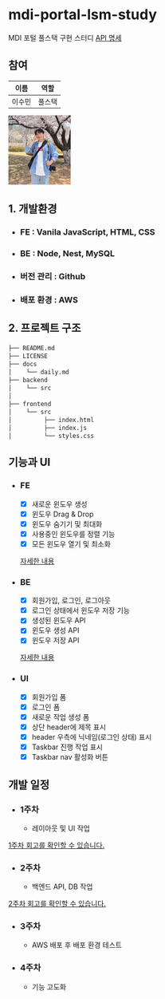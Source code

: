 # mdi-portal-lsm-study

MDI 포털 풀스택 구현 스터디 [API 명세](docs/API.md)

## 참여

| 이름   | 역할   |
| ------ | ------ |
| 이수민 | 풀스택 |

<img src="sumin.jpg" alt="이수민" width="125" />

## 1. 개발환경

- ### FE : Vanila JavaScript, HTML, CSS
- ### BE : Node, Nest, MySQL
- ### 버전 관리 : Github
- ### 배포 환경 : AWS

## 2. 프로젝트 구조

```
├── README.md
├── LICENSE
├── docs
│    └── daily.md
├── backend
│    └── src
│
├── frontend
│    └── src
│         ├── index.html
│         ├── index.js
│         └── styles.css

```

## 기능과 UI

- ### FE

  - [x] 새로운 윈도우 생성
  - [x] 윈도우 Drag & Drop
  - [x] 윈도우 숨기기 및 최대화
  - [x] 사용중인 윈도우를 정렬 기능
  - [x] 모든 윈도우 열기 및 최소화

  [자세한 내용](docs/frontend.md)

- ### BE

  - [x] 회원가입, 로그인, 로그아웃
  - [x] 로그인 상태에서 윈도우 저장 기능
  - [x] 생성된 윈도우 API
  - [x] 윈도우 생성 API
  - [x] 윈도우 저장 API

  [자세한 내용](docs/backend.md)

- ### UI
  - [x] 회원가입 폼
  - [x] 로그인 폼
  - [x] 새로운 작업 생성 폼
  - [x] 상단 header에 제목 표시
  - [x] header 우측에 닉네임(로그인 상태) 표시
  - [x] Taskbar 진행 작업 표시
  - [x] Taskbar nav 활성화 버튼

## 개발 일정

- ### 1주차

  - 레이아웃 및 UI 작업

[1주차 회고를 확인할 수 있습니다.](docs/1주차)

- ### 2주차

  - 백엔드 API, DB 작업

[2주차 회고를 확인할 수 있습니다.](docs/2주차)

- ### 3주차

  - AWS 배포 후 배포 환경 테스트

- ### 4주차

  - 기능 고도화

